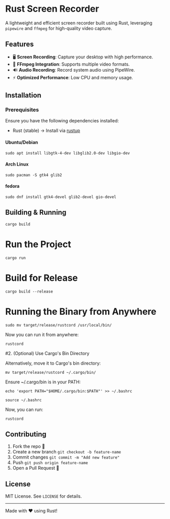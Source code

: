 # Rust Screen Recorder

A lightweight and efficient screen recorder built using Rust, leveraging `pipewire` and `ffmpeg` for high-quality video capture.

## Features
- 🖥️ **Screen Recording**: Capture your desktop with high performance.
- 🎥 **FFmpeg Integration**: Supports multiple video formats.
- 🔊 **Audio Recording**: Record system audio using PipeWire.
- ⚡ **Optimized Performance**: Low CPU and memory usage.

## Installation
### Prerequisites
Ensure you have the following dependencies installed:
- Rust (stable) → Install via [rustup](https://rustup.rs/)
#### Ubuntu/Debian
```
sudo apt install libgtk-4-dev libglib2.0-dev libgio-dev
```
#### Arch Linux
```
sudo pacman -S gtk4 glib2
```
#### fedora
    sudo dnf install gtk4-devel glib2-devel gio-devel

## Building & Running

    cargo build

# Run the Project

    cargo run

# Build for Release

    cargo build --release

# Running the Binary from Anywhere

    sudo mv target/release/rustcord /usr/local/bin/

Now you can run it from anywhere:

    rustcord

#2. (Optional) Use Cargo's Bin Directory

Alternatively, move it to Cargo's bin directory:

    mv target/release/rustcord ~/.cargo/bin/

Ensure ~/.cargo/bin is in your PATH:

    echo 'export PATH="$HOME/.cargo/bin:$PATH"' >> ~/.bashrc

    source ~/.bashrc

Now, you can run:

    rustcord

## Contributing
1. Fork the repo 🍴
2. Create a new branch `git checkout -b feature-name`
3. Commit changes `git commit -m "Add new feature"`
4. Push `git push origin feature-name`
5. Open a Pull Request 🚀

## License
MIT License. See `LICENSE` for details.

---
Made with ❤️ using Rust!

